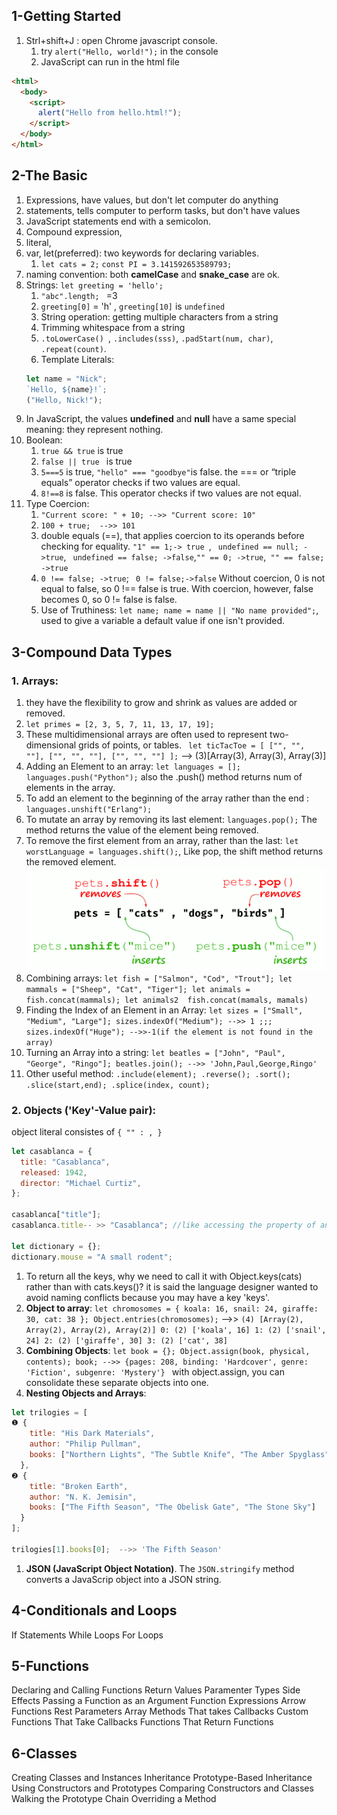 ## 1-Getting Started

1. Strl+shift+J : open Chrome javascript console.
   1. try `alert("Hello, world!");` in the console
   2. JavaScript can run in the html file

```html
<html>
  <body>
    <script>
      alert("Hello from hello.html!");
    </script>
  </body>
</html>
```

## 2-The Basic

1. Expressions, have values, but don't let computer do anything
1. statements, tells computer to perform tasks, but don't have values
1. JavaScript statements end with a semicolon.
1. Compound expression,
1. literal,
1. var, let(preferred): two keywords for declaring variables.
   1. `let cats = 2;` `const PI = 3.141592653589793;`
1. naming convention: both **camelCase** and **snake_case** are ok.
1. Strings: `let greeting = 'hello';`
   1. `"abc".length; ` =3
   2. `greeting[0]` = 'h' , `greeting[10]` is `undefined   `
   3. String operation: getting multiple characters from a string
   4. Trimming whitespace from a string
   5. `.toLowerCase() `, `.includes(sss)`, `.padStart(num, char)`, `.repeat(count)`.
   6. Template Literals:
   ```js
   let name = "Nick";
   `Hello, ${name}!`;
   ("Hello, Nick!");
   ```
1. In JavaScript, the values **undefined** and **null** have a same special meaning: they represent nothing.
1. Boolean:
   1. `true && true` is true
   2. `false || true ` is true
   3. `5===5` is true, `"hello" === "goodbye"`is false. the === or “triple equals” operator checks if two values are equal.
   4. `8!==8` is false. This operator checks if two values are not equal.
1. Type Coercion:
   1. `"Current score: " + 10; -->> "Current score: 10" `
   2. `100 + true;  -->> 101`
   3. double equals (==), that applies coercion to its operands before checking for equality. `"1" == 1;-> true `, `
undefined == null; ->true`, `
undefined == false; ->false`,`"" == 0; ->true`,`
"" == false; ->true`
   4. `0 !== false; ->true`; ` 0 != false;->false` Without coercion, 0 is not equal to false, so 0 !== false is true. With coercion, however, false becomes 0, so 0 != false is false.
   5. Use of Truthiness: `let name;
name = name || "No name provided";`, used to give a variable a default value if one isn't provided.

## 3-Compound Data Types

### 1. Arrays:

1. they have the flexibility to grow and shrink as values are added or removed.
2. `let primes = [2, 3, 5, 7, 11, 13, 17, 19];`
3. These multidimensional arrays are often used to represent two-dimensional grids of points, or tables. `
let ticTacToe = [
  ["", "", ""],
  ["", "", ""],
  ["", "", ""]
];` --> (3)[Array(3), Array(3), Array(3)]
4. Adding an Element to an array: `let languages = [];
languages.push("Python");` also the .push() method returns num of elements in the array.
5. To add an element to the beginning of the array rather than the end : `languages.unshift("Erlang");`
6. To mutate an array by removing its last element: `languages.pop();` The method returns the value of the element being removed.
7. To remove the first element from an array, rather than the last: `let worstLanguage = languages.shift();`, Like pop, the shift method returns the removed element.
   ![alt text](./MarkdownResouces/image.png)
8. Combining arrays: `let fish = ["Salmon", "Cod", "Trout"];
let mammals = ["Sheep", "Cat", "Tiger"];
let animals = fish.concat(mammals); let animals2  fish.concat(mamals, mamals)`
9. Finding the Index of an Element in an Array: `let sizes = ["Small", "Medium", "Large"];
sizes.indexOf("Medium"); -->> 1 ;;;
sizes.indexOf("Huge"); -->>-1(if the element is not found in the array)`
10. Turning an Array into a string: `let beatles = ["John", "Paul", "George", "Ringo"];
beatles.join(); -->>
'John,Paul,George,Ringo'`
11. Other useful method: `.include(element); .reverse(); .sort(); .slice(start,end); .splice(index, count);`

### 2. Objects ('Key'-Value pair):

object literal consistes of `{ "" : , }`

```js
let casablanca = {
  title: "Casablanca",
  released: 1942,
  director: "Michael Curtiz",
};

casablanca["title"];
casablanca.title-- >> "Casablanca"; //like accessing the property of an object.

let dictionary = {};
dictionary.mouse = "A small rodent";
```

1. To return all the keys, why we need to call it with Object.keys(cats) rather than with cats.keys()? it is said the language designer wanted to avoid naming conflicts because you may have a key 'keys'.
2. **Object to array**: `let chromosomes = {
  koala: 16,
  snail: 24,
  giraffe: 30,
  cat: 38
};
Object.entries(chromosomes);` -->> `(4) [Array(2), Array(2), Array(2), Array(2)]
  0: (2) ['koala', 16]
  1: (2) ['snail', 24]
  2: (2) ['giraffe', 30]
  3: (2) ['cat', 38]`
3. **Combining Objects**: `let book = {};
Object.assign(book, physical, contents);
book; -->> {pages: 208, binding: 'Hardcover', genre: 'Fiction', subgenre: 'Mystery'} ` with object.assign, you can consolidate these separate objects into one.
4. **Nesting Objects and Arrays**:

```js
let trilogies = [
❶ {
    title: "His Dark Materials",
    author: "Philip Pullman",
    books: ["Northern Lights", "The Subtle Knife", "The Amber Spyglass"]
  },
❷ {
    title: "Broken Earth",
    author: "N. K. Jemisin",
    books: ["The Fifth Season", "The Obelisk Gate", "The Stone Sky"]
  }
];

trilogies[1].books[0];  -->> 'The Fifth Season'
```

1. **JSON (JavaScript Object Notation)**. The `JSON.stringify` method converts a JavaScrip object into a JSON string.

## 4-Conditionals and Loops

If Statements
While Loops
For Loops

## 5-Functions

Declaring and Calling Functions
Return Values
Paramenter Types
Side Effects
Passing a Function as an Argument
Function Expressions
Arrow Functions
Rest Parameters
Array Methods That takes Callbacks
Custom Functions That Take Callbacks
Functions That Return Functions

## 6-Classes

Creating Classes and Instances
Inheritance
Prototype-Based Inheritance
Using Constructors and Prototypes
Comparing Constructors and Classes
Walking the Prototype Chain
Overriding a Method
